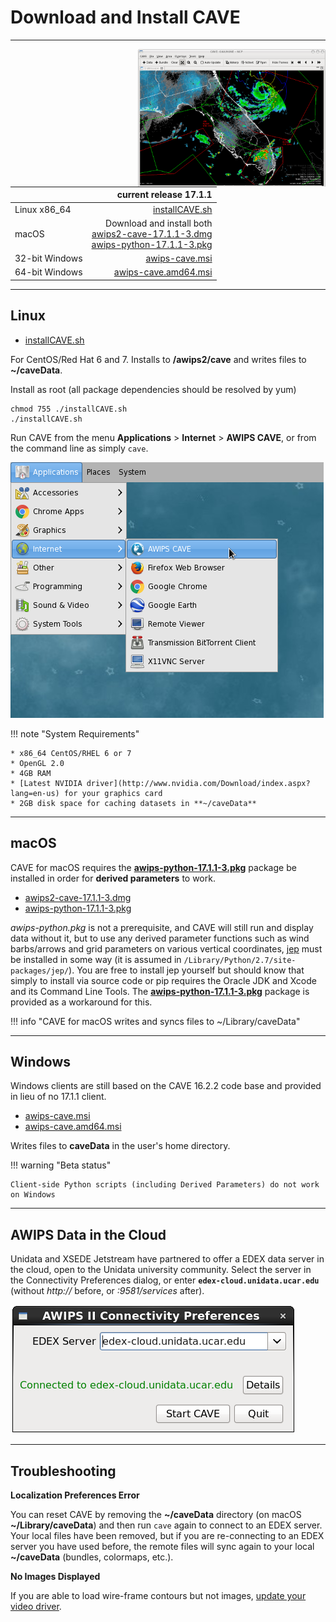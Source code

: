 # Download and Install CAVE

---

<img style="width:300px;float:right;" src="../../images/Unidata_AWIPS2_CAVE.png">



|          | current release 17.1.1                         |
|----------------|-----------------------:|
| Linux x86_64   | [installCAVE.sh <i class="fa fa-download"></i>](http://www.unidata.ucar.edu/software/awips2/installCAVE.sh)         |
| macOS	         | Download and install both<br>[awips2-cave-17.1.1-3.dmg <i class="fa fa-download"></i>](http://www.unidata.ucar.edu/downloads/awips2/awips2-cave-17.1.1-3.dmg)<br>[awips-python-17.1.1-3.pkg <i class="fa fa-download"></i>](http://www.unidata.ucar.edu/downloads/awips2/awips-python-17.1.1-3.pkg)|
| 32-bit Windows | [awips-cave.msi <i class="fa fa-download"></i>](http://www.unidata.ucar.edu/downloads/awips2/awips-cave.msi)        |
| 64-bit Windows | [awips-cave.amd64.msi <i class="fa fa-download"></i>](http://www.unidata.ucar.edu/downloads/awips2/awips-cave.amd64.msi)  |

---

## <i class="fa fa-linux"></i> Linux

* [installCAVE.sh <i class="fa fa-download"></i>](http://www.unidata.ucar.edu/software/awips2/installCAVE.sh)

For CentOS/Red Hat 6 and 7. Installs to **/awips2/cave** and writes files to **~/caveData**.

Install as root (all package dependencies should be resolved by yum)

	chmod 755 ./installCAVE.sh
	./installCAVE.sh


Run CAVE from the menu **Applications** &gt; **Internet** &gt; **AWIPS CAVE**, or from the command line as simply `cave`.

![](../images/cave_linux_menu.png)

!!! note "System Requirements"

	* x86_64 CentOS/RHEL 6 or 7
	* OpenGL 2.0
	* 4GB RAM
	* [Latest NVIDIA driver](http://www.nvidia.com/Download/index.aspx?lang=en-us) for your graphics card
	* 2GB disk space for caching datasets in **~/caveData**

---

## <i class="fa fa-apple"></i> macOS

CAVE for macOS requires the **[awips-python-17.1.1-3.pkg](http://www.unidata.ucar.edu/downloads/awips2/awips-python-17.1.1-3.pkg)** package be installed in order for **derived parameters** to work.

* [awips2-cave-17.1.1-3.dmg <i class="fa fa-download"></i>](http://www.unidata.ucar.edu/downloads/awips2/awips2-cave-17.1.1-3.dmg)
* [awips-python-17.1.1-3.pkg <i class="fa fa-download"></i>](http://www.unidata.ucar.edu/downloads/awips2/awips-python-17.1.1-3.pkg)

*awips-python.pkg* is not a prerequisite, and CAVE will still run and display data without it, but to use any derived parameter functions such as wind barbs/arrows and grid parameters on various vertical coordinates, [jep](https://github.com/mrj0/jep/) must be installed in some way (it is assumed in `/Library/Python/2.7/site-packages/jep/`).  You are free to install jep yourself but should know that simply to install via source code or pip requires the Oracle JDK and Xcode and its Command Line Tools.  The **[awips-python-17.1.1-3.pkg](http://www.unidata.ucar.edu/downloads/awips2/awips-python-17.1.1-3.pkg)** package is provided as a workaround for this.


!!! info "CAVE for macOS writes and syncs files to ~/Library/caveData"


---

## <i class="fa fa-windows"></i> Windows

Windows clients are still based on the CAVE 16.2.2 code base and provided in lieu of no 17.1.1 client.

* [awips-cave.msi <i class="fa fa-download"></i>](http://www.unidata.ucar.edu/downloads/awips2/awips-cave.msi)
* [awips-cave.amd64.msi <i class="fa fa-download"></i>](http://www.unidata.ucar.edu/downloads/awips2/awips-cave.amd64.msi)

Writes files to **caveData** in the user's home directory.

!!! warning "Beta status"

	Client-side Python scripts (including Derived Parameters) do not work on Windows
---

## AWIPS Data in the Cloud

Unidata and XSEDE Jetstream have partnered to offer a EDEX data server in the cloud, open to the Unidata university community.  Select the server in the Connectivity Preferences dialog, or enter **`edex-cloud.unidata.ucar.edu`** (without *http://* before, or *:9581/services* after).

![EDEX in the cloud](../images/boEbFSf28t.gif)

---

## Troubleshooting

**Localization Preferences Error**

You can reset CAVE by removing the **~/caveData** directory (on macOS **~/Library/caveData**) and then run `cave` again to connect to an EDEX server.  Your local files have been removed, but if you are re-connecting to an EDEX server you have used before, the remote files will sync again to your local **~/caveData** (bundles, colormaps, etc.).

**No Images Displayed**

If you are able to load wire-frame contours but not images, [update your video driver](http://www.nvidia.com/Download/index.aspx?lang=en-us). 
